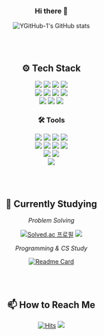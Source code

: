 <div align="center">

  ### Hi there 👋
  ![YGitHub-1's GitHub stats](https://github-readme-stats.vercel.app/api?username=YGitHub-1&show_icons=true&theme=gruvbox&count_private=true)  

  <br></br>

  ## ⚙ Tech Stack  
    
  <img src="https://img.shields.io/badge/Java-007396?style=flat-square&logo=Java&logoColor=white"/></a>
  <img src="https://img.shields.io/badge/C-A8B9CC?style=flat-square&logo=C&logoColor=white"/></a>
  <img src="https://img.shields.io/badge/C++-00599C?style=flat-square&logo=C%2B%2B&logoColor=white"/></a>
  <img src="https://img.shields.io/badge/Python-3776AB?style=flat-square&logo=Python&logoColor=white"/></a>  
  <img src="https://img.shields.io/badge/HTML-E34F26?style=flat-square&logo=HTML5&logoColor=white"/></a>
  <img src="https://img.shields.io/badge/CSS-1572B6?style=flat-square&logo=CSS3&logoColor=white"/></a>
  <img src="https://img.shields.io/badge/JavaScript-F7DF1E?style=flat-square&logo=JavaScript&logoColor=white"/></a>
  <img src="https://img.shields.io/badge/Vue.js-4FC08D?style=flat-square&logo=Vue.js&logoColor=white"/></a>  
  <img src="https://img.shields.io/badge/Spring-6DB33F?style=flat-square&logo=Spring&logoColor=white"/></a>
  <img src="https://img.shields.io/badge/MyBatis-000000?style=flat-square&logo=MyBatis&logoColor=white"/></a>
  <img src="https://img.shields.io/badge/MySQL-4479A1?style=flat-square&logo=MySQL&logoColor=white"/></a>  
  
  ### 🛠 Tools
  <img src="https://img.shields.io/badge/Visual Studio-5C2D91?style=flat-square&logo=Visual Studio&logoColor=white"/></a>
  <img src="https://img.shields.io/badge/Eclipse-2C2255?style=flat-square&logo=Eclipse IDE&logoColor=white"/></a>
  <img src="https://img.shields.io/badge/Anaconda-44A833?style=flat-square&logo=Anaconda&logoColor=white"/></a>
  <img src="https://img.shields.io/badge/PyCharm-000000?style=flat-square&logo=PyCharm&logoColor=white"/></a>  
  <img src="https://img.shields.io/badge/Visual Studio Code-007ACC?style=flat-square&logo=Visual Studio Code&logoColor=white"/></a>
  <img src="https://img.shields.io/badge/Apache Tomcat-F8DC75?style=flat-square&logo=Apache Tomcat&logoColor=white"/></a>
  <img src="https://img.shields.io/badge/Android Studio-3DDC84?style=flat-square&logo=Android Studio&logoColor=white"/></a>
  <img src="https://img.shields.io/badge/Unity-000000?style=flat-square&logo=Unity&logoColor=white"/></a>  
  <img src="https://img.shields.io/badge/Ubuntu-E95420?style=flat-square&logo=Ubuntu&logoColor=white"/></a>
  <img src="https://img.shields.io/badge/VirtualBox-183A61?style=flat-square&logo=VirtualBox&logoColor=white"/></a>  
  <img src="https://img.shields.io/badge/Notion-000000?style=flat-square&logo=Notion&logoColor=white"/></a>

  <br></br>

  ## 🌱 Currently Studying

  *Problem Solving*  
  
  [![Solved.ac
  프로필](http://mazassumnida.wtf/api/v2/generate_badge?boj=xxxjyng)](https://solved.ac/xxxjyng)
  <img src="http://mazandi.herokuapp.com/api?handle=xxxjyng&theme=dark"/>  
  
  *Programming & CS Study*
  
  [![Readme Card](https://github-readme-stats.vercel.app/api/pin/?username=YGitHub-1&repo=today-i-learned)](https://github.com/anuraghazra/github-readme-stats)

  <br></br>

  ## 📫 How to Reach Me 
  [![Hits](https://hits.seeyoufarm.com/api/count/incr/badge.svg?url=https%3A%2F%2Fgithub.com%2FYGitHub-1&count_bg=%23000000&title_bg=%23000000&icon=github.svg&icon_color=%23E7E7E7&title=GitHub&edge_flat=false)](https://hits.seeyoufarm.com)
  <a href="mailto:yogurt05j@gmail.com"><img src="https://img.shields.io/badge/Gmail-EA4335?style=flat-square&logo=Gmail&logoColor=white"/></a>

  <br></br>

</div>

<!--
**YGitHub-1/YGitHub-1** is a ✨ _special_ ✨ repository because its `README.md` (this file) appears on your GitHub profile.

Here are some ideas to get you started:

- 🔭 I’m currently working on ...
- 🌱 I’m currently learning ...
- 👯 I’m looking to collaborate on ...
- 🤔 I’m looking for help with ...
- 💬 Ask me about ...
- 📫 How to reach me: ...
- 😄 Pronouns: ...
- ⚡ Fun fact: ...

  **Using**  
  <img src="https://img.shields.io/badge/Eclipse-2C2255?style=flat-square&logo=Eclipse IDE&logoColor=white"/></a>
  <img src="https://img.shields.io/badge/Tomcat-F8DC75?style=flat-square&logo=Apache Tomcat&logoColor=white"/></a>
  <img src="https://img.shields.io/badge/Visual Studio-5C2D91?style=flat-square&logo=Visual Studio&logoColor=white"/></a>
  <img src="https://img.shields.io/badge/Anaconda-44A833?style=flat-square&logo=Anaconda&logoColor=white"/></a>
  
    <img src="https://img.shields.io/badge/Bootstrap-7952B3?style=flat-square&logo=Bootstrap&logoColor=white"/></a>

![Footer](https://capsule-render.vercel.app/api?type=waving&color=auto&height=200&section=footer)

-->
